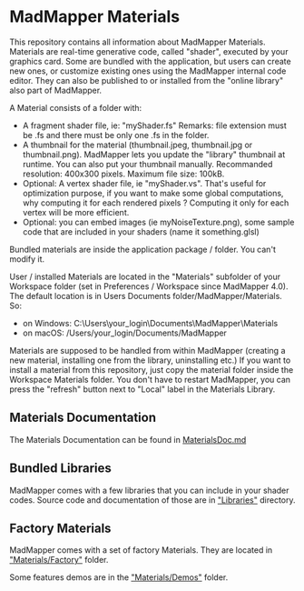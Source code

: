 # MadMapper Materials

This repository contains all information about MadMapper Materials. Materials are real-time generative code, called "shader", executed by your graphics card. Some are bundled with the application, but users can create new ones, or customize existing ones using the MadMapper internal code editor. They can also be published to or installed from the "online library" also part of MadMapper.

A Material consists of a folder with:
- A fragment shader file, ie: "myShader.fs" Remarks: file extension must be .fs and there must be only one .fs in the folder.
- A thumbnail for the material (thumbnail.jpeg, thumbnail.jpg or thumbnail.png). MadMapper lets you update the "library" thumbnail at runtime. You can also put your thumbnail manually. Recommanded resolution: 400x300 pixels. Maximum file size: 100kB.
- Optional: A vertex shader file, ie "myShader.vs". That's useful for optimization purpose, if you want to make some global computations, why computing it for each rendered pixels ? Computing it only for each vertex will be more efficient.
- Optional: you can embed images (ie myNoiseTexture.png), some sample code that are included in your shaders (name it something.glsl)

Bundled materials are inside the application package / folder. You can't modify it.

User / installed Materials are located in the "Materials" subfolder of your Workspace folder (set in Preferences / Workspace since MadMapper 4.0). The default location is in Users Documents folder/MadMapper/Materials. So:
  - on Windows: C:\Users\your_login\Documents\MadMapper\Materials
  - on macOS: /Users/your_login/Documents/MadMapper

Materials are supposed to be handled from within MadMapper (creating a new material, installing one from the library, uninstalling etc.) If you want to install a material from this repository, just copy the material folder inside the Workspace Materials folder. You don't have to restart MadMapper, you can press the "refresh" button next to "Local" label in the Materials Library.

## Materials Documentation

The Materials Documentation can be found in [MaterialsDoc.md](MaterialsDoc.md)

## Bundled Libraries

MadMapper comes with a few libraries that you can include in your shader codes. Source code and documentation of those are in ["Libraries"](Libraries) directory.

## Factory Materials

MadMapper comes with a set of factory Materials. They are located in ["Materials/Factory"](Materials/Factory) folder.

Some features demos are in the ["Materials/Demos"](Materials/Demos) folder.

